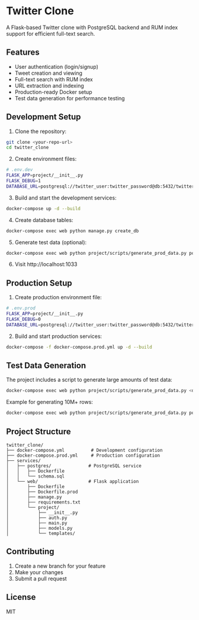 # Twitter Clone

A Flask-based Twitter clone with PostgreSQL backend and RUM index support for efficient full-text search.

## Features

- User authentication (login/signup)
- Tweet creation and viewing
- Full-text search with RUM index
- URL extraction and indexing
- Production-ready Docker setup
- Test data generation for performance testing

## Development Setup

1. Clone the repository:
```bash
git clone <your-repo-url>
cd twitter_clone
```

2. Create environment files:
```bash
# .env.dev
FLASK_APP=project/__init__.py
FLASK_DEBUG=1
DATABASE_URL=postgresql://twitter_user:twitter_password@db:5432/twitter_dev
```

3. Build and start the development services:
```bash
docker-compose up -d --build
```

4. Create database tables:
```bash
docker-compose exec web python manage.py create_db
```

5. Generate test data (optional):
```bash
docker-compose exec web python project/scripts/generate_prod_data.py postgresql://twitter_user:twitter_password@db:5432/twitter_dev 100 50
```

6. Visit http://localhost:1033

## Production Setup

1. Create production environment file:
```bash
# .env.prod
FLASK_APP=project/__init__.py
FLASK_DEBUG=0
DATABASE_URL=postgresql://twitter_user:twitter_password@db:5432/twitter_prod
```

2. Build and start production services:
```bash
docker-compose -f docker-compose.prod.yml up -d --build
```

## Test Data Generation

The project includes a script to generate large amounts of test data:

```bash
docker-compose exec web python project/scripts/generate_prod_data.py <database_url> <num_users> <tweets_per_user>
```

Example for generating 10M+ rows:
```bash
docker-compose exec web python project/scripts/generate_prod_data.py postgresql://twitter_user:twitter_password@db:5432/twitter_dev 50000 200
```

## Project Structure

```
twitter_clone/
├── docker-compose.yml          # Development configuration
├── docker-compose.prod.yml     # Production configuration
├── services/
│   ├── postgres/              # PostgreSQL service
│   │   ├── Dockerfile
│   │   └── schema.sql
│   └── web/                   # Flask application
│       ├── Dockerfile
│       ├── Dockerfile.prod
│       ├── manage.py
│       ├── requirements.txt
│       └── project/
│           ├── __init__.py
│           ├── auth.py
│           ├── main.py
│           ├── models.py
│           └── templates/
```

## Contributing

1. Create a new branch for your feature
2. Make your changes
3. Submit a pull request

## License

MIT
